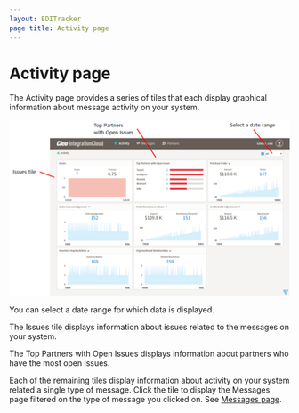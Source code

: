 ```yaml
---
layout: EDITracker
page title: Activity page
---
```

# Activity page

The Activity page provides a series of tiles that each display graphical information about message activity on your system.

![Activity Page](../images/ActivityPage1.png)

You can select a date range for which data is displayed.

The Issues tile displays information about issues related to the messages on your system.

The Top Partners with Open Issues displays information about partners who have the most open issues. 

Each of the remaining tiles display information about activity on your system related a single type of message. Click the tile to display the Messages page filtered on the type of message you clicked on. See [Messages page](Messages.html).
